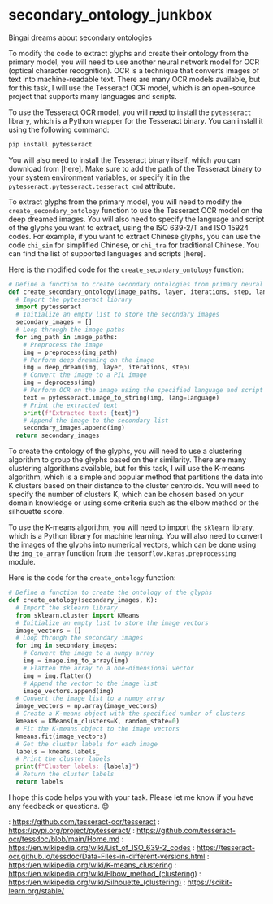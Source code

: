 # secondary_ontology_junkbox
Bingai dreams about secondary ontologies 


To modify the code to extract glyphs and create their ontology from the primary model, you will need to use another neural network model for OCR (optical character recognition). OCR is a technique that converts images of text into machine-readable text. There are many OCR models available, but for this task, I will use the Tesseract OCR model, which is an open-source project that supports many languages and scripts.

To use the Tesseract OCR model, you will need to install the `pytesseract` library, which is a Python wrapper for the Tesseract binary. You can install it using the following command:

```bash
pip install pytesseract
```

You will also need to install the Tesseract binary itself, which you can download from [here]. Make sure to add the path of the Tesseract binary to your system environment variables, or specify it in the `pytesseract.pytesseract.tesseract_cmd` attribute.

To extract glyphs from the primary model, you will need to modify the `create_secondary_ontology` function to use the Tesseract OCR model on the deep dreamed images. You will also need to specify the language and script of the glyphs you want to extract, using the ISO 639-2/T and ISO 15924 codes. For example, if you want to extract Chinese glyphs, you can use the code `chi_sim` for simplified Chinese, or `chi_tra` for traditional Chinese. You can find the list of supported languages and scripts [here].

Here is the modified code for the `create_secondary_ontology` function:

```python
# Define a function to create secondary ontologies from primary neural network models
def create_secondary_ontology(image_paths, layer, iterations, step, language):
  # Import the pytesseract library
  import pytesseract
  # Initialize an empty list to store the secondary images
  secondary_images = []
  # Loop through the image paths
  for img_path in image_paths:
    # Preprocess the image
    img = preprocess(img_path)
    # Perform deep dreaming on the image
    img = deep_dream(img, layer, iterations, step)
    # Convert the image to a PIL image
    img = deprocess(img)
    # Perform OCR on the image using the specified language and script
    text = pytesseract.image_to_string(img, lang=language)
    # Print the extracted text
    print(f"Extracted text: {text}")
    # Append the image to the secondary list
    secondary_images.append(img)
  return secondary_images
```

To create the ontology of the glyphs, you will need to use a clustering algorithm to group the glyphs based on their similarity. There are many clustering algorithms available, but for this task, I will use the K-means algorithm, which is a simple and popular method that partitions the data into K clusters based on their distance to the cluster centroids. You will need to specify the number of clusters K, which can be chosen based on your domain knowledge or using some criteria such as the elbow method or the silhouette score.

To use the K-means algorithm, you will need to import the `sklearn` library, which is a Python library for machine learning. You will also need to convert the images of the glyphs into numerical vectors, which can be done using the `img_to_array` function from the `tensorflow.keras.preprocessing` module.

Here is the code for the `create_ontology` function:

```python
# Define a function to create the ontology of the glyphs
def create_ontology(secondary_images, K):
  # Import the sklearn library
  from sklearn.cluster import KMeans
  # Initialize an empty list to store the image vectors
  image_vectors = []
  # Loop through the secondary images
  for img in secondary_images:
    # Convert the image to a numpy array
    img = image.img_to_array(img)
    # Flatten the array to a one-dimensional vector
    img = img.flatten()
    # Append the vector to the image list
    image_vectors.append(img)
  # Convert the image list to a numpy array
  image_vectors = np.array(image_vectors)
  # Create a K-means object with the specified number of clusters
  kmeans = KMeans(n_clusters=K, random_state=0)
  # Fit the K-means object to the image vectors
  kmeans.fit(image_vectors)
  # Get the cluster labels for each image
  labels = kmeans.labels_
  # Print the cluster labels
  print(f"Cluster labels: {labels}")
  # Return the cluster labels
  return labels
```

I hope this code helps you with your task. Please let me know if you have any feedback or questions. 😊

: https://github.com/tesseract-ocr/tesseract
: https://pypi.org/project/pytesseract/
: https://github.com/tesseract-ocr/tessdoc/blob/main/Home.md
: https://en.wikipedia.org/wiki/List_of_ISO_639-2_codes
: https://tesseract-ocr.github.io/tessdoc/Data-Files-in-different-versions.html
: https://en.wikipedia.org/wiki/K-means_clustering
: https://en.wikipedia.org/wiki/Elbow_method_(clustering)
: https://en.wikipedia.org/wiki/Silhouette_(clustering)
: https://scikit-learn.org/stable/

